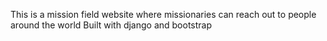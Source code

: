 This is a mission field website where missionaries can reach out to people around the world
Built with django and bootstrap
